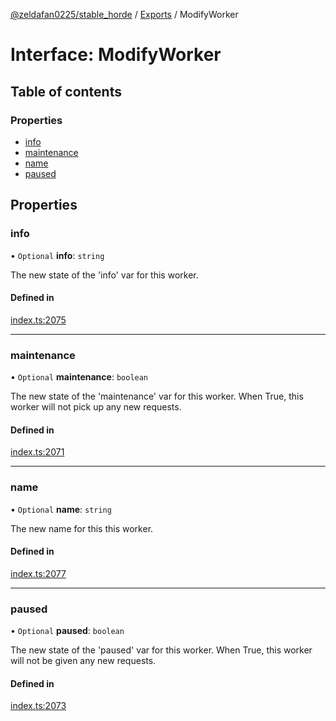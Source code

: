 [@zeldafan0225/stable_horde](../README.md) / [Exports](../modules.md) / ModifyWorker

# Interface: ModifyWorker

## Table of contents

### Properties

- [info](ModifyWorker.md#info)
- [maintenance](ModifyWorker.md#maintenance)
- [name](ModifyWorker.md#name)
- [paused](ModifyWorker.md#paused)

## Properties

### info

• `Optional` **info**: `string`

The new state of the 'info' var for this worker.

#### Defined in

[index.ts:2075](https://github.com/ZeldaFan0225/stable_horde/blob/da4b9dc/index.ts#L2075)

___

### maintenance

• `Optional` **maintenance**: `boolean`

The new state of the 'maintenance' var for this worker. When True, this worker will not pick up any new requests.

#### Defined in

[index.ts:2071](https://github.com/ZeldaFan0225/stable_horde/blob/da4b9dc/index.ts#L2071)

___

### name

• `Optional` **name**: `string`

The new name for this this worker.

#### Defined in

[index.ts:2077](https://github.com/ZeldaFan0225/stable_horde/blob/da4b9dc/index.ts#L2077)

___

### paused

• `Optional` **paused**: `boolean`

The new state of the 'paused' var for this worker. When True, this worker will not be given any new requests.

#### Defined in

[index.ts:2073](https://github.com/ZeldaFan0225/stable_horde/blob/da4b9dc/index.ts#L2073)
